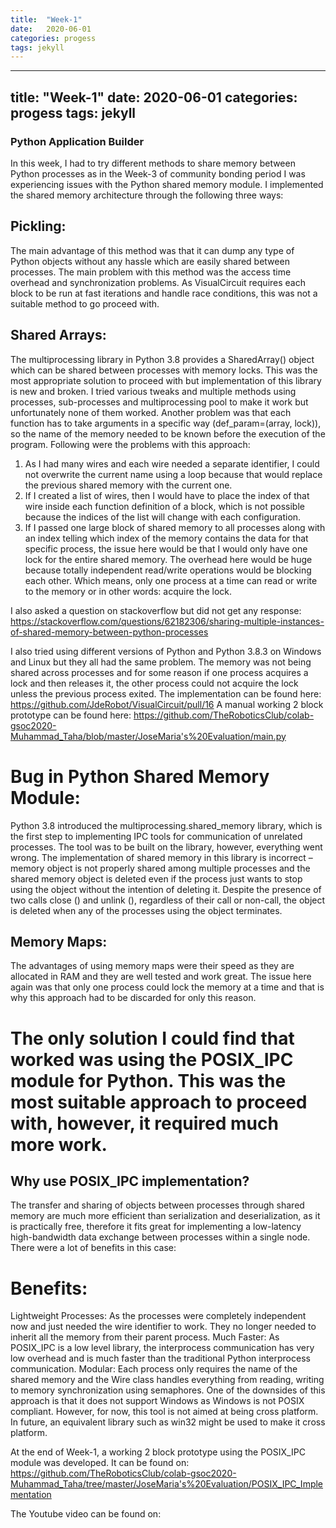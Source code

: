 ```yaml
---
title:  "Week-1"
date:   2020-06-01
categories: progess
tags: jekyll
---
```


---
title:  "Week-1"
date:   2020-06-01
categories: progess
tags: jekyll
---

### Python Application Builder
In this week, I had to try different methods to share memory between Python processes as in the Week-3 of community bonding period I was experiencing issues with the Python shared memory module. I implemented the shared memory architecture through the following three ways:

## Pickling:
The main advantage of this method was that it can dump any type of Python objects without any hassle which are easily shared between processes. The main problem with this method was the access time overhead and synchronization problems. As VisualCircuit requires each block to be run at fast iterations and handle race conditions, this was not a suitable method to go proceed with.

## Shared Arrays:
The multiprocessing library in Python 3.8 provides a SharedArray() object which can be shared between processes with memory locks. This was the most appropriate solution to proceed with but implementation of this library is new and broken. I tried various tweaks and multiple methods using processes, sub-processes and multiprocessing pool to make it work but unfortunately none of them worked. Another problem was that each function has to take arguments in a specific way (def_param=(array, lock)), so the name of the memory needed to be known before the execution of the program. Following were the problems with this approach:
1) As I had many wires and each wire needed a separate identifier, I could not overwrite the current name using a loop because that would replace the previous shared memory with the current one.
2) If I created a list of wires, then I would have to place the index of that wire inside each  function definition of a block, which is not possible because the indices of the list will change with each configuration.  
3) If I passed one large block of shared memory to all processes along with an index telling which index of the memory contains the data for that specific process, the issue here would be that I would only have one lock for the entire shared memory. The overhead here would be huge because totally independent read/write operations would be blocking each other. Which means, only one process at a time can read or write to the memory or in other words: acquire the lock.

I also asked a question on stackoverflow but did not get any response: 
https://stackoverflow.com/questions/62182306/sharing-multiple-instances-of-shared-memory-between-python-processes

I also tried using different versions of Python and Python 3.8.3 on Windows and Linux but they all had the same problem. The memory was not being shared across processes and for some reason if one process acquires a lock and then releases it, the other process could not acquire the lock unless the previous process exited.
The implementation can be found here:
https://github.com/JdeRobot/VisualCircuit/pull/16
A manual working 2 block prototype can be found here:
https://github.com/TheRoboticsClub/colab-gsoc2020-Muhammad_Taha/blob/master/JoseMaria's%20Evaluation/main.py


# Bug in Python Shared Memory Module:
Python 3.8 introduced the multiprocessing.shared_memory library, which is the first step to implementing IPC tools for communication of unrelated processes. The tool was to be built on the library, however, everything went wrong. The implementation of shared memory in this library is incorrect – memory object is not properly shared among multiple processes and the shared memory object is deleted even if the process just wants to stop using the object without the intention of deleting it. Despite the presence of two calls close () and unlink (), regardless of their call or non-call, the object is deleted when any of the processes using the object terminates.

## Memory Maps:
The advantages of using memory maps were their speed as they are allocated in RAM and they are well tested and work great. The issue here again was that only one process could lock the memory at a time and that is why this approach had to be discarded for only this reason.


# The only solution I could find that worked was using the POSIX_IPC module for Python. This was the most suitable approach to proceed with, however, it required much more work.

## Why use POSIX_IPC implementation?
The transfer and sharing of objects between processes through shared memory are much more efficient than serialization and deserialization, as it is practically free, therefore it fits great for implementing a low-latency high-bandwidth data exchange between processes within a single node. There were a lot of benefits in this case:
# Benefits:
Lightweight Processes: As the processes were completely independent now and just needed the wire identifier to work. They no longer needed to inherit all the memory from their parent process.
Much Faster: As POSIX_IPC is a low level library, the interprocess communication has very low overhead and is much faster than the traditional Python interprocess communication.
Modular: Each process only requires the name of the shared memory and the Wire class handles everything from reading, writing to memory synchronization using semaphores.
One of the downsides of this approach is that it does not support Windows as Windows is not POSIX compliant. However, for now, this tool is not aimed at being cross platform. In future, an equivalent library such as win32 might be used to make it cross platform.

At the end of Week-1, a working 2 block prototype using the POSIX_IPC module was developed. It can be found on:
https://github.com/TheRoboticsClub/colab-gsoc2020-Muhammad_Taha/tree/master/JoseMaria's%20Evaluation/POSIX_IPC_Implementation

The Youtube video can be found on:


